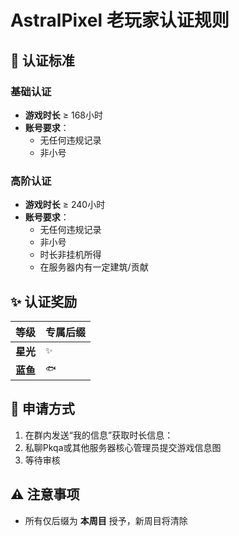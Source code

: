 # AstralPixel 老玩家认证规则

## 🌟 认证标准
### 基础认证
- **游戏时长** ≥ 168小时  
- **账号要求**：  
  - 无任何违规记录  
  - 非小号  

### 高阶认证
- **游戏时长** ≥ 240小时  
- **账号要求**：  
  - 无任何违规记录  
  - 非小号   
  - 时长非挂机所得
  - 在服务器内有一定建筑/贡献  

## ✨ 认证奖励
| 等级       | 专属后缀       |
|------------|----------------|
| **星光**   | `✨`      |
| **蓝鱼**   | `🐟`      |

## 📝 申请方式
1. 在群内发送“我的信息”获取时长信息：  
2. 私聊Pkqa或其他服务器核心管理员提交游戏信息图    
3. 等待审核

## ⚠️ 注意事项
- 所有仅后缀为 **本周目** 授予，新周目将清除
